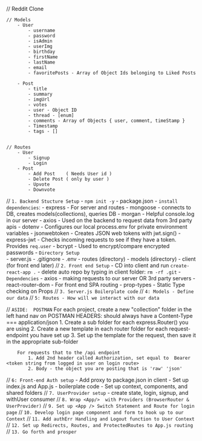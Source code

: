 // Reddit Clone

    // Models
        - User 
            - username
            - password
            - isAdmin
            - userImg
            - birthday
            - firstName
            - lastName
            - email
            - favoritePosts - Array of Object Ids belonging to Liked Posts

        - Post
            - title
            - summary
            - imgUrl
            - votes
            - user - Object ID
            - thread - [enum]
            - comments - Array of Objects { user, comment, timeStamp }
            - Timestamp
            - tags - []
        

    // Routes
        - User
            - Signup
            - Login
        - Post
            - Add Post    ( Needs User id )
            - Delete Post ( only by user )
            - Upvote
            - Downvote

     

// `1. Backend Stucture Setup`
    - `npm init -y`    - package.json
    - `install dependencies`:
        - express       - For server and routes
        - mongoose      - connects to DB, creates models(collections), queries DB
        - morgan        - Helpful console.log in our server
        - axios         - Used on the backend to request data from 3rd party apis
        - dotenv        - Configures our local process.env for private environment variables
        - jsonwebtoken  - Creates JSON web tokens with jwt.sign()
        - express-jwt   - Checks incoming requests to see if they have a token.  Provides `req.user`
        - bcrypt        - Used to encrypt/compare encrypted passwords
    - `Directory Setup`   
        - server.js
        - .gitignore
        - .env
        - routes (directory)
        - models (directory)
        - client (for front end later)
// `2. Front end Setup`
        - CD into client and run `create-react-app .`
        - delete auto repo by typing in client folder: `rm -rf .git`
        - `Dependencies`
            - axios            - making requests to our server OR 3rd party servers
            - react-router-dom - For front end SPA routing
            - prop-types       - Static Type checking on Props
// `3. Server.js Boilerplate code`
// `4: Models - Define our data`
// `5: Routes - How will we interact with our data`

// `ASIDE:  POSTMAN`
        For each project, create a new "collection" folder in the left hand nav on POSTMAN
        HEADERS: should always have a Content-Type === application/json
            1. Create a sub folder for each express.Router() you are using
            2. Create a new template in each router folder for each request-endpoint you have set up
            3. Set up the template for the request, then save it in the appropriate sub-folder

        For requests that to the /api endpoint
            1. Add 2nd header called Authorization, set equal to  Bearer <token string from logged in user on login route>
            2. Body - the object you are posting that is 'raw' 'json'

// `6: Front-end Auth setup`
    - Add proxy to package.json in client
    - Set up index.js and App.js - boilerplate code
    - Set up context, components, and shared folders
// `7. UserProvider setup`
    - create state, login, signup, and withUser consumer
// `8. Wrap <App/>  with Providers (BrowserRouter & UserProvider)`
// `9. Set up <App /> Switch Statement and Route for login page`
// `10. Develop login page component and form to hook up to our Context` 
// `11. Add authErr Handling and Logout function to User Context`
// `12. Set up Redirects, Routes, and ProtectedRoutes to App.js routing`
// `13. Go forth and prosper`